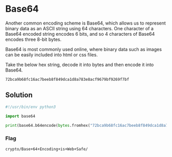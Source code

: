 # Base64

Another common encoding scheme is Base64, which allows us to represent binary data as an ASCII string using 64 characters. One character of a Base64 encoded string encodes 6 bits, and so 4 characters of Base64 encodes three 8-bit bytes.

Base64 is most commonly used online, where binary data such as images can be easily included into html or css files.

Take the below hex string, decode it into bytes and then encode it into Base64.

`72bca9b68fc16ac7beeb8f849dca1d8a783e8acf9679bf9269f7bf`

## Solution

```py
#!/usr/bin/env python3

import base64

print(base64.b64encode(bytes.fromhex("72bca9b68fc16ac7beeb8f849dca1d8a783e8acf9679bf9269f7bf")))
```

### Flag

`crypto/Base+64+Encoding+is+Web+Safe/`
